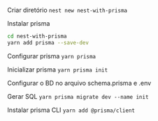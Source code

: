 Criar diretório ```nest new nest-with-prisma```

Instalar prisma
```bash
cd nest-with-prisma
yarn add prisma --save-dev
```

Configurar prisma ```yarn prisma```

Inicializar prisma ```yarn prisma init```

Configurar o BD no arquivo schema.prisma e .env

Gerar SQL ```yarn prisma migrate dev --name init```

Instalar prisma CLI ```yarn add @prisma/client```

